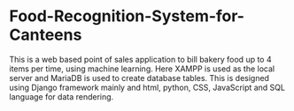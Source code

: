 # Food-Recognition-System-for-Canteens
This is a web based point of sales application to bill bakery food up to 4 items per time, using machine learning. Here XAMPP is used as the local server and MariaDB is used to create database tables. This is designed using Django framework mainly and html, python, CSS, JavaScript and SQL language for data rendering. 
